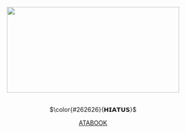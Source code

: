 <br /> <br /> <br /> <br /> <br /> <br /> <br /> <br /> <br /> <br />
<div align="center">
 <img src="https://github.com/user-attachments/assets/32520174-c31f-4c1f-b3b3-98549e65ba79" height=200 width=400> <br /> <br />
 
 $\color{#262626}{𝗛𝗜𝗔𝗧𝗨𝗦}$
 
  [ATABOOK](https://easyliving.atabook.org/) <br /> <br />
 

</div>
<br /> <br /> <br /> <br /> <br /> <br /> <br /> <br /> <br /> <br />
